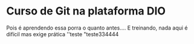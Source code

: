 # Curso de Git na plataforma DIO
Pois é aprendendo essa porra o quanto antes....
E treinando, nada aqui é difícil mas exige prática
''teste
"teste334444